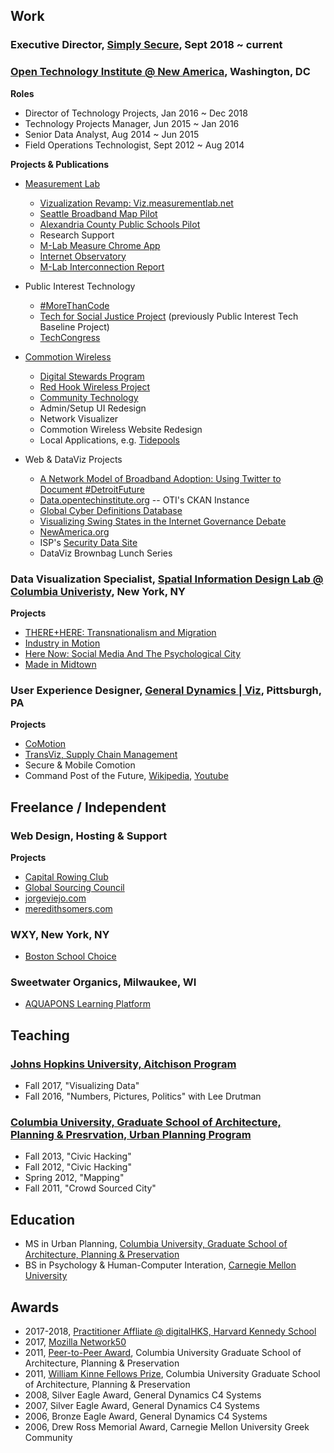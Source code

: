 ## Work

### Executive Director, [Simply Secure](https://simplysecure.org), Sept 2018 ~ current

### [Open Technology Institute @ New America](https://newamerica.org/oti), Washington, DC

**Roles**

- Director of Technology Projects, Jan 2016 ~ Dec 2018
- Technology Projects Manager, Jun 2015 ~ Jan 2016
- Senior Data Analyst, Aug 2014 ~ Jun 2015
- Field Operations Technologist, Sept 2012 ~ Aug 2014

**Projects & Publications**

- [Measurement Lab](https://www.measurementlab.net)
  - [Vizualization Revamp: Viz.measurementlab.net](http://viz.measurementlab.net/)
  - [Seattle Broadband Map Pilot](https://broadbandmap.seattle.gov/)
  - [Alexandria County Public Schools Pilot](https://www.newamerica.org/in-depth/measuring-broadband-alexandrias-schools/)
  - Research Support
  - [M-Lab Measure Chrome App](https://chrome.google.com/webstore/detail/m-lab-measure/leijmacehibmiomcnpaolboihcdepokh?hl=en-US)
  - [Internet Observatory](https://www.measurementlab.net/observatory/)
  - [M-Lab Interconnection Report](https://www.measurementlab.net/publications/isp-interconnection-impact.pdf)

- Public Interest Technology
  - [#MoreThanCode](https://morethancode.cc)
  - [Tech for Social Justice Project](http://t4sj.co) (previously Public Interest Tech Baseline Project)
  - [TechCongress](http://techcongress.io)

- [Commotion Wireless](http://commotionwireless.net)
  - [Digital Stewards Program](http://digitalstewards.org/about)
  - [Red Hook Wireless Project](http://redhookwifi.org/)
  - [Community Technology](https://communitytechnology.github.io/)
  - Admin/Setup UI Redesign
  - Network Visualizer
  - Commotion Wireless Website Redesign
  - Local Applications, e.g. [Tidepools](http://tidepools.co)

- Web & DataViz Projects
  - [A Network Model of Broadband Adoption: Using Twitter to Document #DetroitFuture](https://www.newamerica.org/oti/policy-papers/a-network-model-of-broadband-adoption-using-twitter-to-document-detroit-future/)
  - [Data.opentechinstitute.org](https://data.opentechinstitute.org/) -- OTI's CKAN Instance
  - [Global Cyber Definitions Database](http://cyberdefinitions.newamerica.org/)
  - [Visualizing Swing States in the Internet Governance Debate](https://www.newamerica.org/cybersecurity-initiative/policy-papers/visualizing-swing-states-in-the-global-internet-governance-debate/)
  - [NewAmerica.org](https://newamerica.org)
  - ISP's [Security Data Site](http://securitydata.newamerica.org)
  - DataViz Brownbag Lunch Series

### Data Visualization Specialist, [Spatial Information Design Lab @ Columbia Univeristy](http://spatialinformationdesignlab.org/), New York, NY

**Projects**

- [THERE+HERE: Transnationalism and Migration](http://www.spatialinformationdesignlab.org/projects/therehere-transnationalism-and-migration)
- [Industry in Motion](http://www.spatialinformationdesignlab.org/projects/industry-motion)
- [Here Now: Social Media And The Psychological City](http://www.spatialinformationdesignlab.org/projects/here-now-social-media-and-psychological-city)
- [Made in Midtown](http://www.spatialinformationdesignlab.org/projects/made-midtown)

### User Experience Designer, [General Dynamics | Viz](http://www.gdviz.com/index.html), Pittsburgh, PA

**Projects**

- [CoMotion](https://en.wikipedia.org/wiki/CoMotion)
- [TransViz, Supply Chain Management](http://www.gdviz.com/industries/supply-chain-management.html)
- Secure & Mobile Comotion
- Command Post of the Future, [Wikipedia](https://en.wikipedia.org/wiki/Command_Post_of_the_Future), [Youtube](https://www.youtube.com/watch?v=Mq7BqnW4JyE)

## Freelance / Independent

### Web Design, Hosting & Support

**Projects**

- [Capital Rowing Club](http://capitalrowing.org)
- [Global Sourcing Council](http://gscouncil.org)
- [jorgeviejo.com](http://jorgeviejo.com)
- [meredithsomers.com](http://meredithsomers.com)

### WXY, New York, NY

- [Boston School Choice](http://www.wxystudio.com/projects/planning/boston_public_schools_assignment_policy_evaluation_and_geospatial_analysis)

### Sweetwater Organics, Milwaukee, WI

- [AQUAPONS Learning Platform](https://www.hastac.org/wiki/project-qa-sweet-water-aquapons)

## Teaching

### [Johns Hopkins University, Aitchison Program](http://politicalscience.jhu.edu/undergraduate/aitchison-public-service-fellowship-in-government/)

- Fall 2017, "Visualizing Data"
- Fall 2016, "Numbers, Pictures, Politics" with Lee Drutman

### [Columbia University, Graduate School of Architecture, Planning & Presrvation, Urban Planning Program](https://www.arch.columbia.edu/)

- Fall 2013, "Civic Hacking"
- Fall 2012, "Civic Hacking"
- Spring 2012, "Mapping"
- Fall 2011, "Crowd Sourced City"


## Education

- MS in Urban Planning, [Columbia University, Graduate School of Architecture, Planning & Preservation](https://www.arch.columbia.edu/)
- BS in Psychology & Human-Computer Interation, [Carnegie Mellon University](https://cmu.edu)


## Awards

- 2017-2018, [Practitioner Affliate @ digitalHKS, Harvard Kennedy School](https://projects.iq.harvard.edu/digitalhks/practitioners)
- 2017, [Mozilla Network50](https://network.mozilla.org/)
- 2011, [Peer-to-Peer Award](https://www.arch.columbia.edu/student-awards), Columbia University Graduate School of Architecture, Planning & Preservation 
- 2011, [William Kinne Fellows Prize](https://www.arch.columbia.edu/kinne), Columbia University Graduate School of Architecture, Planning & Preservation
- 2008, Silver Eagle Award, General Dynamics C4 Systems
- 2007, Silver Eagle Award, General Dynamics C4 Systems
- 2006, Bronze Eagle Award, General Dynamics C4 Systems
- 2006, Drew Ross Memorial Award, Carnegie Mellon University Greek Community
